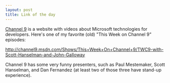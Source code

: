 ```yaml
---
layout: post
title: Link of the day
---
```


[Channel 9](http://channel9.msdn.com/) 
is a website with videos about Microsoft technologies for developers.
Here's one of my favorite (old) "This Week on Channel 9" episodes:

<http://channel9.msdn.com/Shows/This+Week+On+Channel+9/TWC9-with-Scott-Hanselman-and-John-Galloway>

Channel 9 has some very funny presenters, such as Paul Mestemaker, Scott
Hanselman, and Dan Fernandez (at least two of those three have stand-up
experience).

